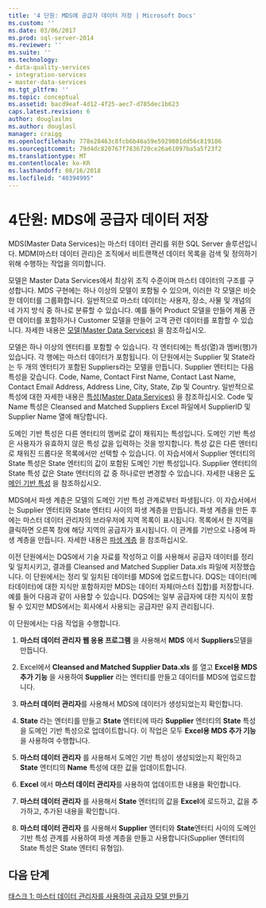 ```yaml
---
title: '4 단원: MDS에 공급자 데이터 저장 | Microsoft Docs'
ms.custom: ''
ms.date: 03/06/2017
ms.prod: sql-server-2014
ms.reviewer: ''
ms.suite: ''
ms.technology:
- data-quality-services
- integration-services
- master-data-services
ms.tgt_pltfrm: ''
ms.topic: conceptual
ms.assetid: bacd9eaf-4d12-4f25-aec7-d785dec1b623
caps.latest.revision: 6
author: douglaslms
ms.author: douglasl
manager: craigg
ms.openlocfilehash: 778e28463c8fcb6b46a59e5929801dd56c819186
ms.sourcegitcommit: 79d4dc820767f7836720ce26a61097ba5a5f23f2
ms.translationtype: MT
ms.contentlocale: ko-KR
ms.lasthandoff: 08/16/2018
ms.locfileid: "40394995"
---
```

# <a name="lesson-4-storing-supplier-data-in-mds"></a>4단원: MDS에 공급자 데이터 저장
  MDS(Master Data Services)는 마스터 데이터 관리를 위한 SQL Server 솔루션입니다. MDM(마스터 데이터 관리)은 조직에서 비트랜잭션 데이터 목록을 검색 및 정의하기 위해 수행하는 작업을 의미합니다.  
  
 모델은 Master Data Services에서 최상위 조직 수준이며 마스터 데이터의 구조를 구성합니다. MDS 구현에는 하나 이상의 모델이 포함될 수 있으며, 이러한 각 모델은 비슷한 데이터를 그룹화합니다. 일반적으로 마스터 데이터는 사용자, 장소, 사물 및 개념의 네 가지 방식 중 하나로 분류할 수 있습니다. 예를 들어 Product 모델을 만들어 제품 관련 데이터를 포함하거나 Customer 모델을 만들어 고객 관련 데이터를 포함할 수 있습니다. 자세한 내용은 [모델(Master Data Services)](http://msdn.microsoft.com/library/ee633746.aspx) 을 참조하십시오.  
  
 모델은 하나 이상의 엔터티를 포함할 수 있습니다. 각 엔터티에는 특성(열)과 멤버(행)가 있습니다. 각 행에는 마스터 데이터가 포함됩니다. 이 단원에서는 Supplier 및 State라는 두 개의 엔터티가 포함된 Suppliers라는 모델을 만듭니다. Supplier 엔터티는 다음 특성을 갖습니다. Code, Name, Contact First Name, Contact Last Name, Contact Email Address, Address Line, City, State, Zip 및 Country. 일반적으로 특성에 대한 자세한 내용은 [특성(Master Data Services)](http://msdn.microsoft.com/library/ee633745.aspx) 을 참조하십시오. Code 및 Name 특성은 Cleansed and Matched Suppliers Excel 파일에서 SupplierID 및 Supplier Name 열에 해당합니다.  
  
 도메인 기반 특성은 다른 엔터티의 멤버로 값이 채워지는 특성입니다. 도메인 기반 특성은 사용자가 유효하지 않은 특성 값을 입력하는 것을 방지합니다. 특성 값은 다른 엔터티로 채워진 드롭다운 목록에서만 선택할 수 있습니다. 이 자습서에서 Supplier 엔터티의 State 특성은 State 엔터티의 값이 포함된 도메인 기반 특성입니다. Supplier 엔터티의 State 특성 값은 State 엔터티의 값 중 하나로만 변경할 수 있습니다. 자세한 내용은 [도메인 기반 특성](../master-data-services/domain-based-attributes-master-data-services.md) 을 참조하십시오.  
  
 MDS에서 파생 계층은 모델의 도메인 기반 특성 관계로부터 파생됩니다. 이 자습서에서는 Supplier 엔터티와 State 엔터티 사이의 파생 계층을 만듭니다. 파생 계층을 만든 후에는 마스터 데이터 관리자의 브라우저에 지역 목록이 표시됩니다. 목록에서 한 지역을 클릭하면 오른쪽 창에 해당 지역의 공급자가 표시됩니다. 이 관계를 기반으로 나중에 파생 계층을 만듭니다. 자세한 내용은 [파생 계층](../master-data-services/derived-hierarchies-master-data-services.md) 을 참조하십시오.  
  
 이전 단원에서는 DQS에서 기술 자료를 작성하고 이를 사용해서 공급자 데이터를 정리 및 일치시키고, 결과를 Cleansed and Matched Supplier Data.xls 파일에 저장했습니다. 이 단원에서는 정리 및 일치된 데이터를 MDS에 업로드합니다. DQS는 데이터(메타데이터)에 대한 지식만 포함하지만 MDS는 데이터 자체(마스터 집합)를 저장합니다. 예를 들어 다음과 같이 사용할 수 있습니다. DQS에는 일부 공급자에 대한 지식이 포함될 수 있지만 MDS에서는 회사에서 사용되는 공급자만 유지 관리됩니다.  
  
 이 단원에서는 다음 작업을 수행합니다.  
  
1.  **마스터 데이터 관리자 웹 응용 프로그램** 을 사용해서 **MDS** 에서 **Suppliers**모델을 만듭니다.  
  
2.  Excel에서 **Cleansed and Matched Supplier Data.xls** 를 열고 **Excel용 MDS 추가 기능** 을 사용하여 **Supplier** 라는 엔터티를 만들고 데이터를 MDS에 업로드합니다.  
  
3.  **마스터 데이터 관리자**를 사용해서 MDS에 데이터가 생성되었는지 확인합니다.  
  
4.  **State** 라는 엔터티를 만들고 **State** 엔터티에 따라 **Supplier** 엔터티의 **State** 특성을 도메인 기반 특성으로 업데이트합니다. 이 작업은 모두 **Excel용 MDS 추가 기능**을 사용하여 수행합니다.  
  
5.  **마스터 데이터 관리자** 를 사용해서 도메인 기반 특성이 생성되었는지 확인하고 **State** 엔터티의 **Name** 특성에 대한 값을 업데이트합니다.  
  
6.  **Excel** 에서 **마스터 데이터 관리자**를 사용하여 업데이트한 내용을 확인합니다.  
  
7.  **마스터 데이터 관리자** 를 사용해서 **State** 엔터티의 값을 **Excel**에 로드하고, 값을 추가하고, 추가된 내용을 확인합니다.  
  
8.  **마스터 데이터 관리자** 를 사용해서 **Supplier** 엔터티와 **State**엔터티 사이의 도메인 기반 특성 관계를 사용하여 파생 계층을 만들고 사용합니다(Supplier 엔터티의 State 특성은 State 엔터티 유형임).  
  
## <a name="next-step"></a>다음 단계  
 [태스크 1: 마스터 데이터 관리자를 사용하여 공급자 모델 만들기](../../2014/tutorials/task-1-creating-suppliers-model-using-master-data-manager.md)  
  
  
